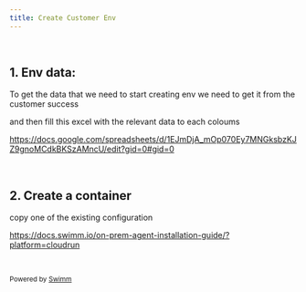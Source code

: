 ```yaml
---
title: Create Customer Env
---
```

&nbsp;

## 1\. Env data:

To get the data that we need to start creating env we need to get it from the customer success&nbsp;&nbsp;

and then fill this excel with the relevant data to each coloums&nbsp;&nbsp;&nbsp;

<https://docs.google.com/spreadsheets/d/1EJmDjA_mOp070Ey7MNGksbzKJZ9gnoMCdkBKSzAMncU/edit?gid=0#gid=0>

&nbsp;

## 2\. Create a container

copy one of the existing configuration&nbsp;

<https://docs.swimm.io/on-prem-agent-installation-guide/?platform=cloudrun>

&nbsp;&nbsp;&nbsp;

<SwmMeta version="3.0.0" repo-id="Z2l0aHViJTNBJTNBUUElM0ElM0Fyb2JTd2ltbQ==" repo-name="QA"><sup>Powered by [Swimm](https://staging.swimm.cloud/)</sup></SwmMeta>
